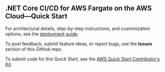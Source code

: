 ## .NET Core CI/CD for AWS Fargate on the AWS Cloud—Quick Start

For architectural details, step-by-step instructions, and customization options, see the [deployment guide](https://fwd.aws/YpRgX?).

To post feedback, submit feature ideas, or report bugs, use the **Issues** section of this GitHub repo. 

To submit code for this Quick Start, see the [AWS Quick Start Contributor's Kit](https://aws-quickstart.github.io/).

